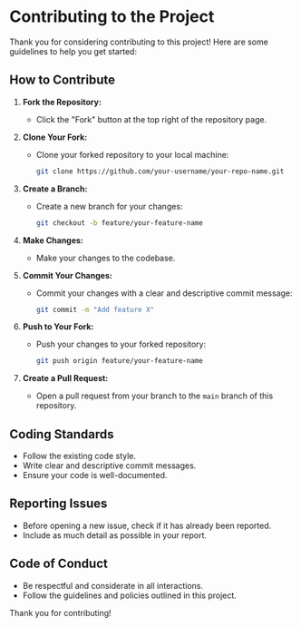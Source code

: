 # Contributing to the Project

Thank you for considering contributing to this project! Here are some guidelines to help you get started:

## How to Contribute

1. **Fork the Repository:**
   - Click the "Fork" button at the top right of the repository page.

2. **Clone Your Fork:**
   - Clone your forked repository to your local machine:
     ```sh
     git clone https://github.com/your-username/your-repo-name.git
     ```

3. **Create a Branch:**
   - Create a new branch for your changes:
     ```sh
     git checkout -b feature/your-feature-name
     ```

4. **Make Changes:**
   - Make your changes to the codebase.

5. **Commit Your Changes:**
   - Commit your changes with a clear and descriptive commit message:
     ```sh
     git commit -m "Add feature X"
     ```

6. **Push to Your Fork:**
   - Push your changes to your forked repository:
     ```sh
     git push origin feature/your-feature-name
     ```

7. **Create a Pull Request:**
   - Open a pull request from your branch to the `main` branch of this repository.

## Coding Standards

- Follow the existing code style.
- Write clear and descriptive commit messages.
- Ensure your code is well-documented.

## Reporting Issues

- Before opening a new issue, check if it has already been reported.
- Include as much detail as possible in your report.

## Code of Conduct

- Be respectful and considerate in all interactions.
- Follow the guidelines and policies outlined in this project.

Thank you for contributing!
